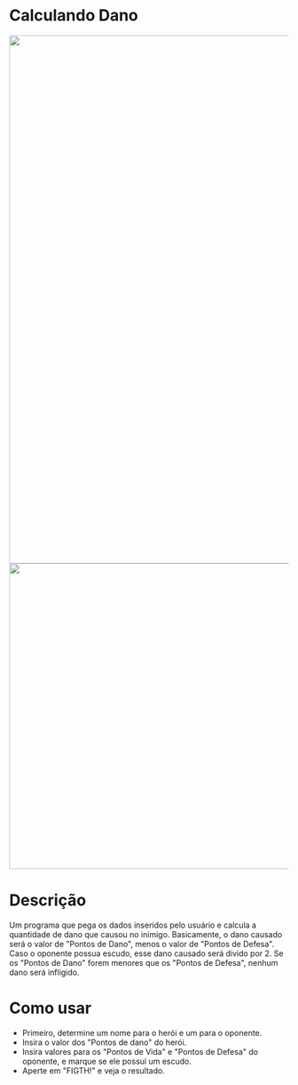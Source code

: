 # Calculando Dano

<img src="https://user-images.githubusercontent.com/108820269/222740829-0078c9a8-108a-4148-a666-fb9b2d4f19ba.png" width="950px">

<img src="https://user-images.githubusercontent.com/108820269/222741230-9590160a-4223-4da6-b7e7-d96beed44edb.png" width="550px">

# Descrição

Um programa que pega os dados inseridos pelo usuário e calcula a quantidade de dano que causou no inimigo.
Basicamente, o dano causado será o valor de "Pontos de Dano", menos o valor de "Pontos de Defesa". Caso o oponente possua escudo, esse dano causado será divido por 2.
Se os "Pontos de Dano" forem menores que os "Pontos de Defesa", nenhum dano será infligido.

# Como usar

- Primeiro, determine um nome para o herói e um para o oponente.
- Insira o valor dos "Pontos de dano" do herói.
- Insira valores para os "Pontos de Vida" e "Pontos de Defesa" do oponente, e marque se ele possuí um escudo.
- Aperte em "FIGTH!" e veja o resultado.
